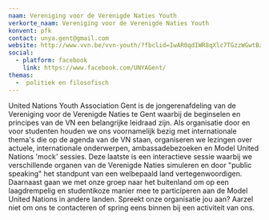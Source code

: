 ```yaml
---
naam: Vereniging voor de Verenigde Naties Youth
verkorte_naam: Vereniging voor de Verenigde Naties Youth
konvent: pfk
contact: unya.gent@gmail.com
website: http://www.vvn.be/vvn-youth/?fbclid=IwAR0qdIWR8qXlc7TGzzWGwtBznIf79hQPcSXFrO8AhoyXo0b3-xbL_0zzxME
social:
  - platform: facebook
    link: https://www.facebook.com/UNYAGent/
themas:
  -  politiek en filosofisch
---
```


United Nations Youth Association Gent is de jongerenafdeling van de Vereniging voor de Verenigde Naties te Gent waarbij de beginselen en principes van de VN een belangrijke leidraad zijn.
Als organisatie door en voor studenten houden we ons voornamelijk bezig met internationale thema's die op de agenda van de VN staan, organiseren we lezingen over actuele, internationale onderwerpen, ambassadebezoeken en Model United Nations 'mock' sessies.
Deze laatste is een interactieve sessie waarbij we verschillende organen van de Verenigde Naties simuleren en door "public speaking" het standpunt van een welbepaald land vertegenwoordigen.
Daarnaast gaan we met onze groep naar het buitenland om op een laagdrempelig en studentikoze manier mee te participeren aan de Model United Nations in andere landen.
Spreekt onze organisatie jou aan? Aarzel niet om ons te contacteren of spring eens binnen bij een activiteit van ons.
